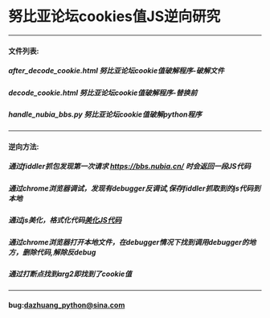 # 努比亚论坛cookies值JS逆向研究
***
#### 文件列表:
##### after_decode_cookie.html 努比亚论坛cookie值破解程序-破解文件
##### decode_cookie.html 努比亚论坛cookie值破解程序-替换前
##### handle_nubia_bbs.py 努比亚论坛cookie值破解python程序
***
#### 逆向方法:
##### 通过fiddler抓包发现第一次请求 https://bbs.nubia.cn/ 时会返回一段JS代码
##### 通过chrome浏览器调试，发现有debugger反调试,保存fiddler抓取到的js代码到本地
##### 通过js美化，格式化代码[美化JS代码](https://tool.lu/js/)
##### 通过chrome浏览器打开本地文件，在debugger情况下找到调用debugger的地方，删除代码,解除反debug
##### 通过打断点找到arg2即找到了cookie值

***
#### bug:dazhuang_python@sina.com
